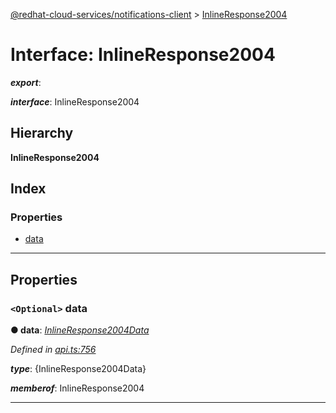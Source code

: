 [@redhat-cloud-services/notifications-client](../README.md) > [InlineResponse2004](../interfaces/inlineresponse2004.md)

# Interface: InlineResponse2004

*__export__*: 

*__interface__*: InlineResponse2004

## Hierarchy

**InlineResponse2004**

## Index

### Properties

* [data](inlineresponse2004.md#data)

---

## Properties

<a id="data"></a>

### `<Optional>` data

**● data**: *[InlineResponse2004Data](../modules/inlineresponse2004data.md)*

*Defined in [api.ts:756](https://github.com/RedHatInsights/javascript-clients/blob/master/packages/hooks/api.ts#L756)*

*__type__*: {InlineResponse2004Data}

*__memberof__*: InlineResponse2004

___


